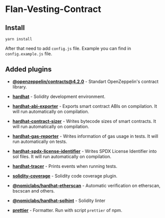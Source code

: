 # Flan-Vesting-Contract

## Install
    yarn install

After that need to add `config.js` file. Example you can find in `config.example.js` file.

## Added plugins
* [**@openzeppelin/contracts@4.2.0**](https://github.com/OpenZeppelin/openzeppelin-contracts/tree/v4.2.0/contracts) - Standart OpenZeppelin's contract library.

* [**hardhat**](https://hardhat.org/getting-started/) - Solidity development environment.

* [**hardhat-abi-exporter**](https://hardhat.org/plugins/hardhat-abi-exporter.html) - Exports smart contract ABIs on compilation. It will run automatically on compilation.

* [**hardhat-contract-sizer**](https://hardhat.org/plugins/hardhat-contract-sizer.html) - Writes bytecode sizes of smart contracts. It will run automatically on compilation.

* [**hardhat-gas-reporter**](https://hardhat.org/plugins/hardhat-gas-reporter.html) - Writes information of gas usage in tests. It will run automatically on tests.

* [**hardhat-spdx-license-identifier**](https://hardhat.org/plugins/hardhat-spdx-license-identifier.html) - Writes SPDX License Identifier into sol files. It will run automatically on compilation.

* [**hardhat-tracer**](https://hardhat.org/plugins/hardhat-tracer.html) - Prints events when running tests.

* [**solidity-coverage**](https://hardhat.org/plugins/solidity-coverage.html) - Solidity code coverage plugin.

* [**@nomiclabs/hardhat-etherscan**](https://hardhat.org/plugins/nomiclabs-hardhat-etherscan.html) - Automatic verification on etherscan, bscscan and others.

* [**@nomiclabs/hardhat-solhint**](https://hardhat.org/plugins/nomiclabs-hardhat-solhint.html) - Solidity linter

* [**prettier**](https://www.npmjs.com/package/prettier) - Formatter. Run with script `prettier` of npm.